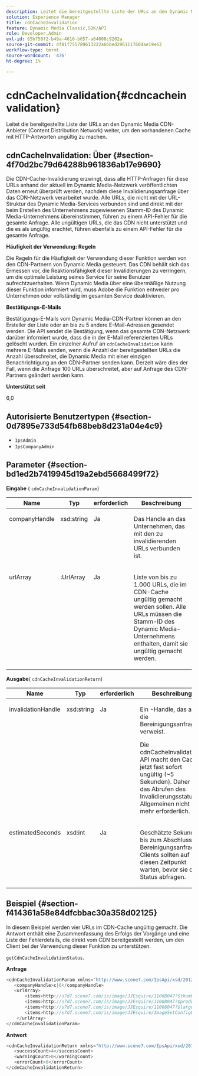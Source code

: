 ```yaml
---
description: Leitet die bereitgestellte Liste der URLs an den Dynamic Media CDN-Anbieter (Content Distribution Network) weiter, um den vorhandenen Cache mit HTTP-Antworten ungültig zu machen.
solution: Experience Manager
title: cdnCacheInvalidation
feature: Dynamic Media Classic,SDK/API
role: Developer,Admin
exl-id: 65b758f2-b49a-4616-b657-a64808c9202a
source-git-commit: 4f81f755789613222a66bed2961117604ae19e62
workflow-type: tm+mt
source-wordcount: '476'
ht-degree: 1%

---
```


# cdnCacheInvalidation{#cdncacheinvalidation}

Leitet die bereitgestellte Liste der URLs an den Dynamic Media CDN-Anbieter (Content Distribution Network) weiter, um den vorhandenen Cache mit HTTP-Antworten ungültig zu machen.

## cdnCacheInvalidation: Über {#section-4f70d2bc79d64288b961836ab17e9690}

Die CDN-Cache-Invalidierung erzwingt, dass alle HTTP-Anfragen für diese URLs anhand der aktuell im Dynamic Media-Netzwerk veröffentlichten Daten erneut überprüft werden, nachdem diese Invalidierungsanfrage über das CDN-Netzwerk verarbeitet wurde. Alle URLs, die nicht mit der URL-Struktur des Dynamic Media-Services verbunden sind und direkt mit der beim Erstellen des Unternehmens zugewiesenen Stamm-ID des Dynamic Media-Unternehmens übereinstimmen, führen zu einem API-Fehler für die gesamte Anfrage. Alle ungültigen URLs, die das CDN nicht unterstützt und die es als ungültig erachtet, führen ebenfalls zu einem API-Fehler für die gesamte Anfrage.

**Häufigkeit der Verwendung: Regeln**

Die Regeln für die Häufigkeit der Verwendung dieser Funktion werden von den CDN-Partnern von Dynamic Media gesteuert. Das CDN behält sich das Ermessen vor, die Reaktionsfähigkeit dieser Invalidierungen zu verringern, um die optimale Leistung seines Service für seine Benutzer aufrechtzuerhalten. Wenn Dynamic Media über eine übermäßige Nutzung dieser Funktion informiert wird, muss Adobe die Funktion entweder pro Unternehmen oder vollständig im gesamten Service deaktivieren.

**Bestätigungs-E-Mails**

Bestätigungs-E-Mails vom Dynamic Media-CDN-Partner können an den Ersteller der Liste oder an bis zu 5 andere E-Mail-Adressen gesendet werden. Die API sendet die Bestätigung, wenn das gesamte CDN-Netzwerk darüber informiert wurde, dass die in der E-Mail referenzierten URLs gelöscht wurden. Ein einzelner Aufruf an `cdnCacheInvalidation` kann mehrere E-Mails senden, wenn die Anzahl der bereitgestellten URLs die Anzahl überschreitet, die Dynamic Media mit einer einzigen Benachrichtigung an den CDN-Partner senden kann. Derzeit wäre dies der Fall, wenn die Anfrage 100 URLs überschreitet, aber auf Anfrage des CDN-Partners geändert werden kann.

**Unterstützt seit**

6,0

## Autorisierte Benutzertypen {#section-0d7895e733d54fb68beb8d231a04e4c9}

* `IpsAdmin`
* `IpsCompanyAdmin`

## Parameter {#section-bd1ed2b7419945d19a2ebd5668499f72}

**Eingabe** ( `cdnCacheInvalidationParam`)

<table id="table_EDD1875264C846BE951869D528A90D73"> 
 <thead> 
  <tr> 
   <th class="entry"> <b> Name</b> </th> 
   <th class="entry"> <b> Typ</b> </th> 
   <th class="entry"> <b> erforderlich</b> </th> 
   <th class="entry"> <b> Beschreibung</b> </th> 
  </tr> 
 </thead>
 <tbody> 
  <tr valign="top"> 
   <td> <p> <span class="codeph"> <span class="varname"> companyHandle</span> </span> </p> </td> 
   <td> <p> <span class="codeph"> xsd:string</span> </p> </td> 
   <td> <p> Ja </p> </td> 
   <td> <p> Das Handle an das Unternehmen, das mit den zu invalidierenden URLs verbunden ist. </p> </td> 
  </tr> 
  <tr valign="top"> 
   <td> <p> <span class="codeph"> <span class="varname"> urlArray</span> </span> </p> </td> 
   <td> <p> <span class="codeph">:UrlArray</span> </p> </td> 
   <td> <p> Ja </p> </td> 
   <td> <p> Liste von bis zu 1.000 URLs, die im CDN-Cache ungültig gemacht werden sollen. Alle URLs müssen die Stamm-ID des Dynamic Media-Unternehmens enthalten, damit sie ungültig gemacht werden. </p> </td> 
  </tr> 
 </tbody> 
</table>

**Ausgabe**( `cdnCacheInvalidationReturn`)

<table id="table_1D947C1BF8864820AD7BA0CDC0F076F9"> 
 <thead> 
  <tr> 
   <th class="entry"> <b> Name</b> </th> 
   <th class="entry"> <b> Typ</b> </th> 
   <th class="entry"> <b> erforderlich</b> </th> 
   <th class="entry"> <b> Beschreibung</b> </th> 
  </tr> 
 </thead>
 <tbody> 
  <tr valign="top"> 
   <td colname="col1"> <p><span class="codeph"><span class="varname"> invalidationHandle</span></span> </p> </td> 
   <td colname="col2"> <p><span class="codeph"> xsd:string</span> </p> </td> 
   <td colname="col3"> <p>Ja </p> </td> 
   <td colname="col4"> <p>Ein -Handle, das auf die Bereinigungsanfrage verweist. </p> <p>Die <span class="codeph"> cdnCacheInvalidation</span>-API macht den Cache jetzt fast sofort ungültig (~5 Sekunden). Daher ist das Abrufen des Invalidierungsstatus im Allgemeinen nicht mehr erforderlich. </p> 
    <!--<p>The next three paragraphs were added as per CQDOC-13840 With the migration from Akamai v2 API's to fast purge, purging time is now approximately 5 seconds. You are no longer required to poll on the purge URL to find out the status of the purge request.</p>--> 
    <!--<p>The cache invalidation handle used to contained the company ID, the user account type used (small or large), and the purge url. With the release of 2019R1, <codeph>invalidationHandle</codeph> now contains just the company ID and the purge ID. </p>--> 
    <!--<p>Prior to 2019R1, two different Akamai users were being used for each geography (for example, <codeph>cdninvalidatesmallemea</codeph> and <codeph>cdninvalidatelargeemea</codeph>) to invalidate requests, depending on the number of URLs in each request. This functionality was done so that a small request was not blocked because of a large request. Now, with fast purge in 2019R1, the purge is nearly instantaneous, two users are no longer needed, and only one account is used. </p>--> </td> 
  </tr> 
  <tr valign="top"> 
   <td colname="col1"> <p><span class="codeph"><span class="varname"> estimatedSeconds</span></span> </p> </td> 
   <td colname="col2"> <p><span class="codeph"> xsd:int</span> </p> </td> 
   <td colname="col3"> <p>Ja </p> </td> 
   <td colname="col4"> <p>Geschätzte Sekunden bis zum Abschluss der Bereinigungsanfrage. Clients sollten auf diesen Zeitpunkt warten, bevor sie den Status abfragen. </p> </td> 
  </tr> 
 </tbody> 
</table>

## Beispiel {#section-f414361a58e84dfcbbac30a358d02125}

In diesem Beispiel werden vier URLs im CDN-Cache ungültig gemacht. Die Antwort enthält eine Zusammenfassung des Erfolgs der Vorgänge und eine Liste der Fehlerdetails, die direkt vom CDN bereitgestellt werden, um den Client bei der Verwendung dieser Funktion zu unterstützen.

`getCdnCacheInvalidationStatus`.

**Anfrage**

```java
<cdnCacheInvalidationParam xmlns="http://www.scene7.com/IpsApi/xsd/2012-02-14">
   <companyHandle>c|6</companyHandle>
   <urlArray>
       <items>http://s7d7.scene7.com/is/image/JJEsquire/11008047?$thumbnail$</items>
       <items>http://s7d7.scene7.com/is/image/JJEsquire/11008047?$product$</items>
       <items>http://s7d7.scene7.com/is/image/JJEsquire/11008047?$large$</items>
       <items>http://s7d7.scene7.com/is/image/JJEsquire/ImageSetConfigDefaults?req=userdata</items>
    </urlArray>
</cdnCacheInvalidationParam>
```

**Antwort**

```java
<cdnCacheInvalidationReturn xmlns="http://www.scene7.com/IpsApi/xsd/2012-02-14">
   <successCount>4</successCount>
   <warningCount>0</warningCount>
   <errorCount>0</errorCount>
</cdnCacheInvalidationReturn>
```
